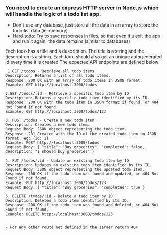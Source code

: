 
 ### You need to create an express HTTP server in Node.js which will handle the logic of a todo list app.
  - Don't use any database, just store all the data in an array to store the todo list data (in-memory)
  - Hard todo: Try to save responses in files, so that even if u exit the app and run it again, the data remains (similar to databases)

  Each todo has a title and a description. The title is a string and the description is a string.
  Each todo should also get an unique autogenerated id every time it is created
  The expected API endpoints are defined below:

     1.GET /todos - Retrieve all todo items
    Description: Returns a list of all todo items.
    Response: 200 OK with an array of todo items in JSON format.
    Example: GET http://localhost:3000/todos
    
    2.GET /todos/:id - Retrieve a specific todo item by ID
    Description: Returns a specific todo item identified by its ID.
    Response: 200 OK with the todo item in JSON format if found, or 404 Not Found if not found.
    Example: GET http://localhost:3000/todos/123
    
    3. POST /todos - Create a new todo item
    Description: Creates a new todo item.
    Request Body: JSON object representing the todo item.
    Response: 201 Created with the ID of the created todo item in JSON format. eg: {id: 1}
    Example: POST http://localhost:3000/todos
    Request Body: { "title": "Buy groceries", "completed": false, description: "I should buy groceries" }
    
    4. PUT /todos/:id - Update an existing todo item by ID
    Description: Updates an existing todo item identified by its ID.
    Request Body: JSON object representing the updated todo item.
    Response: 200 OK if the todo item was found and updated, or 404 Not Found if not found.
    Example: PUT http://localhost:3000/todos/123
    Request Body: { "title": "Buy groceries", "completed": true }
    
    5. DELETE /todos/:id - Delete a todo item by ID
    Description: Deletes a todo item identified by its ID.
    Response: 200 OK if the todo item was found and deleted, or 404 Not Found if not found.
    Example: DELETE http://localhost:3000/todos/123


    - For any other route not defined in the server return 404